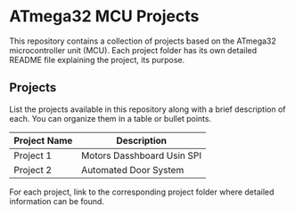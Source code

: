 # ATmega32 MCU Projects

This repository contains a collection of projects based on the ATmega32 microcontroller unit (MCU). Each project folder has its own detailed README file explaining the project, its purpose.


## Projects

List the projects available in this repository along with a brief description of each. You can organize them in a table or bullet points.

| Project Name       | Description                                                      |
|--------------------|------------------------------------------------------------------|
| Project 1          | Motors Dasshboard Usin SPI                                       |
| Project 2          | Automated Door System                                            |

For each project, link to the corresponding project folder where detailed information can be found.

